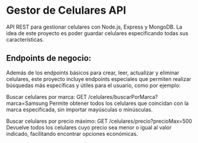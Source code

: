# Gestor de Celulares API

API REST para gestionar celulares con Node.js, Express y MongoDB. 
La idea de este proyecto es poder guardar celulares especificando todas sus características. 

## Endpoints de negocio: 
Además de los endpoints básicos para crear, leer, actualizar y eliminar celulares, este proyecto incluye endpoints especiales que permiten realizar búsquedas más específicas y útiles para el usuario, como por ejemplo:

Buscar celulares por marca:
GET /celulares/buscarPorMarca?marca=Samsung
Permite obtener todos los celulares que coincidan con la marca especificada, sin importar mayúsculas o minúsculas.

Buscar celulares por precio máximo:
GET /celulares/precio?precioMax=500
Devuelve todos los celulares cuyo precio sea menor o igual al valor indicado, facilitando encontrar opciones económicas.